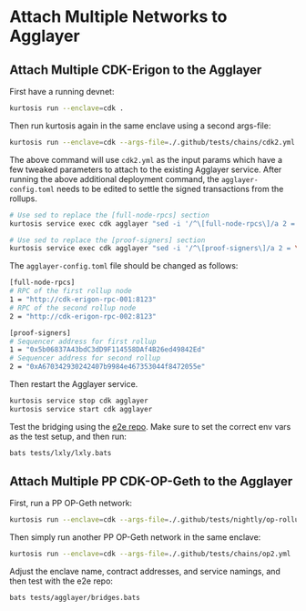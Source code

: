 # Attach Multiple Networks to Agglayer

## Attach Multiple CDK-Erigon to the Agglayer

First have a running devnet:

```bash
kurtosis run --enclave=cdk .
```

Then run kurtosis again in the same enclave using a second args-file:

```bash
kurtosis run --enclave=cdk --args-file=./.github/tests/chains/cdk2.yml .
```

The above command will use `cdk2.yml` as the input params which have a few tweaked parameters to attach to the existing Agglayer service. After running the above additional deployment command, the `agglayer-config.toml` needs to be edited to settle the signed transactions from the rollups.

```bash
# Use sed to replace the [full-node-rpcs] section
kurtosis service exec cdk agglayer "sed -i '/^\[full-node-rpcs\]/a 2 = \"http://cdk-erigon-rpc-002:8123\"' /etc/zkevm/agglayer-config.toml"

# Use sed to replace the [proof-signers] section
kurtosis service exec cdk agglayer "sed -i '/^\[proof-signers\]/a 2 = \"0xA670342930242407b9984e467353044f8472055e\"' /etc/zkevm/agglayer-config.toml"
```

The `agglayer-config.toml` file should be changed as follows:

```bash
[full-node-rpcs]
# RPC of the first rollup node
1 = "http://cdk-erigon-rpc-001:8123"
# RPC of the second rollup node
2 = "http://cdk-erigon-rpc-002:8123"

[proof-signers]
# Sequencer address for first rollup
1 = "0x5b06837A43bdC3dD9F114558DAf4B26ed49842Ed"
# Sequencer address for second rollup
2 = "0xA670342930242407b9984e467353044f8472055e"
```

Then restart the Agglayer service.

```bash
kurtosis service stop cdk agglayer
kurtosis service start cdk agglayer
```

Test the bridging using the [e2e repo](https://github.com/agglayer/e2e).
Make sure to set the correct env vars as the test setup, and then run:

```bash
bats tests/lxly/lxly.bats
```

## Attach Multiple PP CDK-OP-Geth to the Agglayer

First, run a PP OP-Geth network:
```bash
kurtosis run --enclave=cdk --args-file=./.github/tests/nightly/op-rollup/op-default.yml .
```

Then simply run another PP OP-Geth network in the same enclave:
```bash
kurtosis run --enclave=cdk --args-file=./.github/tests/chains/op2.yml .
```

Adjust the enclave name, contract addresses, and service namings, and then test with the e2e repo:
```bash
bats tests/agglayer/bridges.bats
```